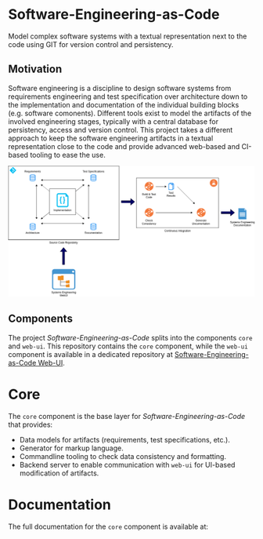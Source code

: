 # Software-Engineering-as-Code

Model complex software systems with a textual representation next to the code using GIT for version control and persistency.


## Motivation

Software engineering is a discipline to design software systems from requirements engineering and test specification over architecture down to the implementation and documentation of the individual building blocks (e.g. software comonents).
Different tools exist to model the artifacts of the involved engineering stages, typically with a central database for persistency, access and version control.
This project takes a different approach to keep the software engineering artifacts in a textual representation close to the code and provide advanced web-based and CI-based tooling to ease the use.

![High-Level Overview](docs/images/overview.drawio.png)


## Components

The project *Software-Engineering-as-Code* splits into the components `core` and `web-ui`.
This repository contains the `core` component, while the `web-ui` component is available in a dedicated repository at [Software-Engineering-as-Code Web-UI](https://github.com/software-engineering-as-code/web-ui).


# Core

The `core` component is the base layer for *Software-Engineering-as-Code* that provides:

* Data models for artifacts (requirements, test specifications, etc.).
* Generator for markup language.
* Commandline tooling to check data consistency and formatting.
* Backend server to enable communication with `web-ui` for UI-based modification of artifacts.


# Documentation

The full documentation for the `core` component is available at:
